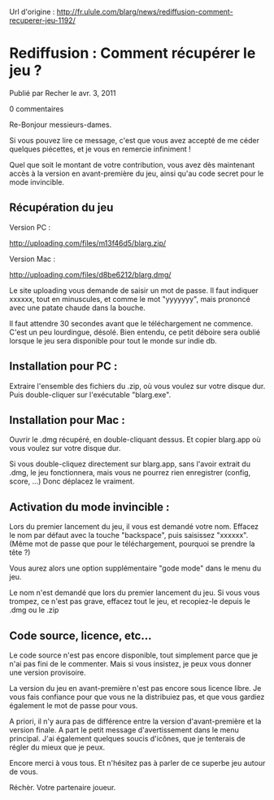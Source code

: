 Url d'origine : http://fr.ulule.com/blarg/news/rediffusion-comment-recuperer-jeu-1192/

# Rediffusion : Comment récupérer le jeu ?

Publié par Recher le avr. 3, 2011

0 commentaires


Re-Bonjour messieurs-dames.


Si vous pouvez lire ce message, c'est que vous avez accepté de me céder quelques piécettes, et je vous en remercie infiniment !

Quel que soit le montant de votre contribution, vous avez dès maintenant accès à la version en avant-première du jeu, ainsi qu'au code secret pour le mode invincible.

## Récupération du jeu

Version PC :

http://uploading.com/files/m13f46d5/blarg.zip/

Version Mac :

http://uploading.com/files/d8be6212/blarg.dmg/

Le site uploading vous demande de saisir un mot de passe. Il faut indiquer xxxxxx, tout en minuscules, et comme le mot "yyyyyyy", mais prononcé avec une patate chaude dans la bouche.

Il faut attendre 30 secondes avant que le téléchargement ne commence. C'est un peu lourdingue, désolé. Bien entendu, ce petit déboire sera oublié lorsque le jeu sera disponible pour tout le monde sur indie db.

## Installation pour PC :

Extraire l'ensemble des fichiers du .zip, où vous voulez sur votre disque dur. Puis double-cliquer sur l'exécutable "blarg.exe".

## Installation pour Mac :

Ouvrir le .dmg récupéré, en double-cliquant dessus. Et copier blarg.app où vous voulez sur votre disque dur.

Si vous double-cliquez directement sur blarg.app, sans l'avoir extrait du .dmg, le jeu fonctionnera, mais vous ne pourrez rien enregistrer (config, score, ...) Donc déplacez le vraiment.

## Activation du mode invincible :

Lors du premier lancement du jeu, il vous est demandé votre nom. Effacez le nom par défaut avec la touche "backspace", puis saisissez "xxxxxx". (Même mot de passe que pour le téléchargement, pourquoi se prendre la tête ?)

Vous aurez alors une option supplémentaire "gode mode" dans le menu du jeu.

Le nom n'est demandé que lors du premier lancement du jeu. Si vous vous trompez, ce n'est pas grave, effacez tout le jeu, et recopiez-le depuis le .dmg ou le .zip

## Code source, licence, etc...

Le code source n'est pas encore disponible, tout simplement parce que je n'ai pas fini de le commenter. Mais si vous insistez, je peux vous donner une version provisoire.

La version du jeu en avant-première n'est pas encore sous licence libre. Je vous fais confiance pour que vous ne la distribuiez pas, et que vous gardiez également le mot de passe pour vous.

A priori, il n'y aura pas de différence entre la version d'avant-première et la version finale. A part le petit message d'avertissement dans le menu principal. J'ai également quelques soucis d'icônes, que je tenterais de régler du mieux que je peux.

Encore merci à vous tous. Et n'hésitez pas à parler de ce superbe jeu autour de vous.

Réchèr. Votre partenaire joueur.

